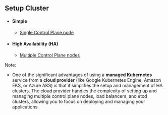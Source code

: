 ## Setup Cluster 
- ####  Simple
    - [Single Control Plane node](./cluster_setup_single_control.md)
- #### High Availability (HA)
    - [Multiple Control Plane nodes](./cluster_setup_single_control.md)

Note: 
- One of the significant advantages of using a **managed Kubernetes** service from a **cloud provider** (like Google Kubernetes Engine, Amazon EKS, or Azure AKS) is that it simplifies the setup and management of HA clusters. The cloud provider handles the complexity of setting up and managing multiple control plane nodes, load balancers, and etcd clusters, allowing you to focus on deploying and managing your applications